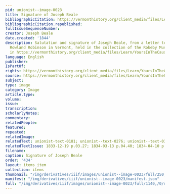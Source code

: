 ```yaml
---
pid: unionist--image-0023
title: Signature of Joseph Beale
bibliographicCitation: https://vermonthistory.org/client_media/files/Learn/YoursInTheCause20ed.pdf
bibliographicCitation.republished: 
fullIssueSequenceNumber: 
creator: Joseph Beale
date.created: '1844'
description: Salutation and signature of Joseph Beale, from a letter to his friend
  Rowland Robinson in Vermont, held in the collection of the Rokeby Museum, reproduced
  in https://vermonthistory.org/client_media/files/Learn/YoursInTheCause20ed.pdf
language: English
publisher: 
IsPartOf: 
rights: https://vermonthistory.org/client_media/files/Learn/YoursInTheCause20ed.pdf
source: https://vermonthistory.org/client_media/files/Learn/YoursInTheCause20ed.pdf
subject: 
type: image
category: Image
article.type: 
volume: 
issue: 
transcription: 
scholarlyNotes: 
commentary: 
relatedPeople: 
featured: 
repeated: 
relatedImage: 
relatedText: unionist-text-0181; unionist--text-0276; unionist--text-0342
relatedTextIssue: 1833-12-19 p.03.27; 1834-03-13 p.04.40; 1834-04-10 p.03.42
filename: 
caption: Signature of Joseph Beale
order: '434'
layout: items_item
collection: items
thumbnail: "/img/derivatives/iiif/images/unionist--image-0023/full/250,/0/default.jpg"
manifest: "/img/derivatives/iiif/unionist--image-0023/manifest.json"
full: "/img/derivatives/iiif/images/unionist--image-0023/full/1140,/0/default.jpg"
---
```

